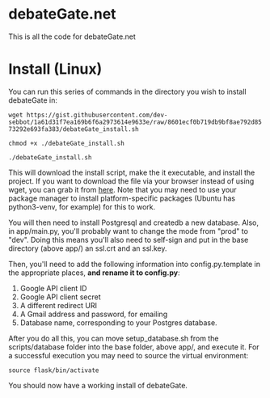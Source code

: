 # debateGate.net

This is all the code for debateGate.net

# Install (Linux)
You can run this series of commands in the directory you wish to install debateGate in:

`wget https://gist.githubusercontent.com/dev-sebbot/1a61d31f7ea169b6f6a2973614e9633e/raw/8601ecf0b719db9bf8ae792d8573292e693fa383/debateGate_install.sh`

`chmod +x ./debateGate_install.sh`

`./debateGate_install.sh`


This will download the install script, make the it executable, and install the project. If you want to download the file via your browser instead of using wget, you can grab it from [here](https://gist.github.com/devsebb/1a61d31f7ea169b6f6a2973614e9633e). Note that you may need to use your package manager to install platform-specific packages (Ubuntu has python3-venv, for example) for this to work.

You will then need to install Postgresql and createdb a new database. Also, in app/main.py, you'll probably want to change the mode from "prod" to "dev". Doing this means you'll also need to self-sign and put in the base directory (above app/) an ssl.crt and an ssl.key.

Then, you'll need to add the following information into config.py.template in the appropriate places, **and rename it to config.py**:

1. Google API client ID
2. Google API client secret
3. A different redirect URI
4. A Gmail address and password, for emailing
5. Database name, corresponding to your Postgres database.

After you do all this, you can move setup_database.sh from the scripts/database folder into the base folder, above app/, and execute it. For a successful execution you may need to source the virtual environment:

`source flask/bin/activate`

You should now have a working install of debateGate.

